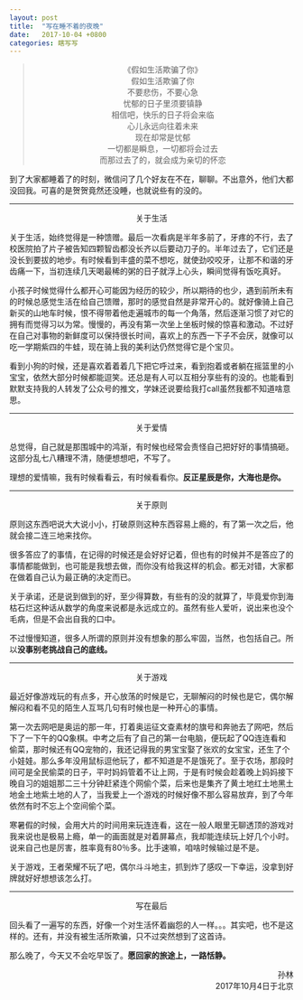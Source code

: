 ```yaml
---
layout: post
title:  "写在睡不着的夜晚"
date:   2017-10-04 +0800
categories: 瞎写写
---
```


<blockquote>
    <p align='center'>
        《假如生活欺骗了你》<br/>
        假如生活欺骗了你<br/>
        不要悲伤，不要心急<br/>
        忧郁的日子里须要镇静<br/>
        相信吧，快乐的日子将会来临<br/>
        心儿永远向往着未来<br/>
        现在却常是忧郁<br/>
        一切都是瞬息，一切都将会过去<br/>
        而那过去了的，就会成为亲切的怀恋<br/>
    </p>
</blockquote>

到了大家都睡着了的时刻，微信问了几个好友在不在，聊聊。不出意外，他们大都没回我。可喜的是贺贺竟然还没睡，也就说些有的没的。

---
<center>关于生活</center>

关于生活，始终觉得是一种馈赠。最后一次看病是半年多前了，牙疼的不行，去了校医院拍了片子被告知四颗智齿都没长齐以后要动刀子的。半年过去了，它们还是没长到要拔的地步。有时候看到丰盛的菜不想吃，就使劲咬咬牙，让那不和谐的牙齿痛一下，当初连续几天喝最稀的粥的日子就浮上心头，瞬间觉得有饭吃真好。

小孩子时候觉得什么都开心可能因为经历的较少，所以期待的也少，遇到前所未有的时候总感觉生活在给自己馈赠，那时的感觉自然是非常开心的。就好像骑上自己新买的山地车时候，恨不得带着他走遍城市的每一个角落，然后逐渐习惯了对它的拥有而觉得习以为常。慢慢的，再没有第一次坐上坐板时候的惊喜和激动。不过好在自己对事物的新鲜度可以保持很长时间，喜欢上的东西一下子不会厌，就像可以吃一学期紫四的牛蛙，现在骑上我的美利达仍然觉得它是个宝贝。

看到小狗的时候，还是喜欢着着着几下把它呼过来，看到抱着或者躺在摇篮里的小宝宝，依然大部分时候都能逗笑。还总是有人可以互相分享些有的没的。也能看到默默支持我的人转发了公众号的推文，学妹还说要给我打call虽然我都不知道啥意思。

---

<center>关于爱情</center>

总觉得，自己就是那围城中的鸿渐，有时候也经常会责怪自己把好好的事情搞砸。这部分乱七八糟理不清，随便想想吧，不写了。

理想的爱情嘛，我有时候看看云，有时候看看你。**反正星辰是你，大海也是你。**

---

<center>关于原则</center>

原则这东西吧说大大说小小，打破原则这种东西容易上瘾的，有了第一次之后，他就会接二连三地来找你。

很多答应了的事情，在记得的时候还是会好好记着，但也有的时候并不是答应了的事情都能做到，也可能是我想去做，而你没有给我这样的机会。都无对错，大家都在做着自己认为最正确的决定而已。

关于承诺，还是说到做到的好，至少得算数，有些有的没的就算了，毕竟爱你到海枯石烂这种话从数学的角度来说都是永远成立的。虽然有些人爱听，说出来也没个毛病，但是不会出自我的口中。

不过慢慢知道，很多人所谓的原则并没有想象的那么牢固，当然，也包括自己。所以**没事别老挑战自己的底线。**

---

<center>关于游戏</center>

最近好像游戏玩的有点多，开心放荡的时候是它，无聊解闷的时候也是它，偶尔解解闷和看不见的陌生人互骂几句有时候也是一种开心的事情。

第一次去网吧是奥运的那一年，打着奥运征文查素材的旗号和奔驰去了网吧，然后下了一下午的QQ象棋。中考之后有了自己的第一台电脑，便玩起了QQ连连看和偷菜，那时候还有QQ宠物的，我还记得我的男宝宝娶了张欢的女宝宝，还生了个小娃娃。那么多年没用鼠标逗他玩了，都不知道是不是饿死了。至于农场，那段时间可是全民偷菜的日子，平时妈妈管着不让上网，于是有时候会趁着晚上妈妈接下晚自习的姐姐那二三十分钟赶紧连个网偷个菜，后来也是集齐了黄土地红土地黑土地金土地紫土地的人了，当我爱上一个游戏的时候好像不那么容易放弃，到了今年依然有时不忘上个空间偷个菜。

寒暑假的时候，会用大片的时间用来玩连连看，这在一般人眼里无聊透顶的游戏对我来说也是极易上瘾，单一的画面就是对着屏幕点，我却能连续玩上好几个小时。说来自己也是厉害，胜率竟有80％多。比手速嘛，咱啥时候输过是不是。

关于游戏，王者荣耀不玩了吧，偶尔斗斗地主，抓到炸了感叹一下幸运，没拿到好牌就好好想想该怎么打。

---

<center>写在最后</center>

回头看了一遍写的东西，好像一个对生活怀着幽怨的人一样。。。其实吧，也不是这样的。还有，并没有被生活所欺骗，只不过突然想到了这首诗。

那么晚了，今天又不会吃早饭了。**愿回家的旅途上，一路恬静。**

<p align='right'>
    孙林<br/>
    2017年10月4日于北京
</p>
